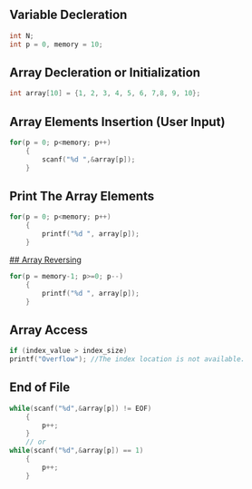 ## Variable Decleration
```c
int N;
int p = 0, memory = 10;
```

## Array Decleration or Initialization
```c
int array[10] = {1, 2, 3, 4, 5, 6, 7,8, 9, 10};
```

## Array Elements Insertion (User Input)
```c
for(p = 0; p<memory; p++)
    {
        scanf("%d ",&array[p]);
    }
```

## Print The Array Elements
```c
for(p = 0; p<memory; p++)
    {
        printf("%d ", array[p]);
    }
```

[## Array Reversing](../lab1/7.c)
```c
for(p = memory-1; p>=0; p--)
    {
        printf("%d ", array[p]);
    }
```

## Array Access
```c
if (index_value > index_size)
printf("Overflow"); //The index location is not available. 
```

## End of File
```c
while(scanf("%d",&array[p]) != EOF)
    {
        p++;
    }
    // or
while(scanf("%d",&array[p]) == 1)
    {
        p++;
    }
```
